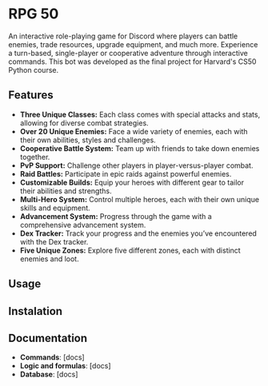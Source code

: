 # RPG 50
An interactive role-playing game for Discord where players can battle enemies, trade resources, upgrade equipment, and much more. Experience a turn-based, single-player or cooperative adventure through interactive commands. This bot was developed as the final project for Harvard's CS50 Python course.

## Features

- **Three Unique Classes:** Each class comes with special attacks and stats, allowing for diverse combat strategies.
- **Over 20 Unique Enemies:** Face a wide variety of enemies, each with their own abilities, styles and challenges.
- **Cooperative Battle System:** Team up with friends to take down enemies together.
- **PvP Support:** Challenge other players in player-versus-player combat.
- **Raid Battles:** Participate in epic raids against powerful enemies.
- **Customizable Builds:** Equip your heroes with different gear to tailor their abilities and strengths.
- **Multi-Hero System:** Control multiple heroes, each with their own unique skills and equipment.
- **Advancement System:** Progress through the game with a comprehensive advancement system.
- **Dex Tracker:** Track your progress and the enemies you’ve encountered with the Dex tracker.
- **Five Unique Zones:** Explore five different zones, each with distinct enemies and loot.


## Usage


## Instalation


## Documentation
- **Commands**: [docs]
- **Logic and formulas**: [docs]
- **Database**: [docs]